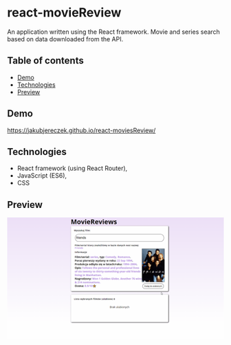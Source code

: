 # react-movieReview
An application written using the React framework.
Movie and series search based on data downloaded from the API.

## Table of contents
* [Demo](#demo)
* [Technologies](#technologies)
* [Preview](#preview)

## Demo
https://jakubjereczek.github.io/react-moviesReview/

## Technologies
- React framework (using React Router), 
- JavaScript (ES6), 
- CSS

## Preview 
![View](./src/images/example.gif)
